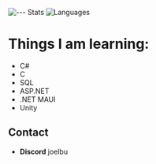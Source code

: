 ![--- Stats](https://github-readme-stats.vercel.app/api?username=joelbu537&theme=vue-dark&show_icons=true&hide_border=true&count_private=true&rank_icon=github)
![Languages](https://github-readme-stats.vercel.app/api/top-langs/?username=joelbu537&theme=vue-dark&show_icons=true&hide_border=true&layout=normal)
# Things I am learning:
- C#
- C
- SQL
- ASP.NET
- .NET MAUI
- Unity

## Contact
- **Discord**  joelbu
